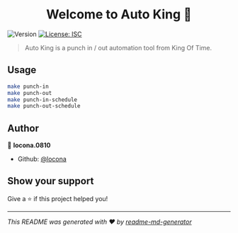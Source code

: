<h1 align="center">Welcome to Auto King 👋</h1>
<p>
  <img alt="Version" src="https://img.shields.io/badge/version-1.0.0-blue.svg?cacheSeconds=2592000" />
  <a href="#" target="_blank">
    <img alt="License: ISC" src="https://img.shields.io/badge/License-ISC-yellow.svg" />
  </a>
</p>

> Auto King is a punch in / out automation tool from King Of Time.

## Usage

```sh
make punch-in
make punch-out
make punch-in-schedule
make punch-out-schedule
```

## Author

👤 **locona.0810**

* Github: [@locona](https://github.com/locona)

## Show your support

Give a ⭐️ if this project helped you!

***
_This README was generated with ❤️ by [readme-md-generator](https://github.com/kefranabg/readme-md-generator)_
